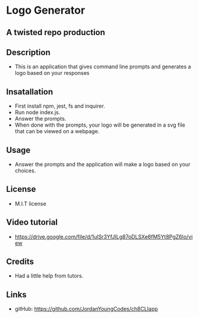 # Logo Generator
## A twisted repo production

## Description
- This is an application that gives command line prompts and generates a logo based on your responses

## Insatallation
- First install npm, jest, fs and inquirer.
- Run node index.js.
- Answer the prompts.
- When done with the prompts, your logo will be generated in a svg file that can be viewed on a webpage.

## Usage
- Answer the prompts and the application will make a logo based on your choices.

## License
- M.I.T license

## Video tutorial
- https://drive.google.com/file/d/1ulSr3YfJILg87oDLSXe6fM5Yt8PgZ6lo/view

## Credits
- Had a little help from tutors.

## Links
- gitHub: https://github.com/JordanYoungCodes/ch8CLIapp
